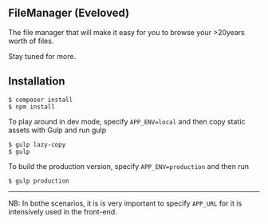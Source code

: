 ## FileManager (Eveloved)

The file manager that will make it easy for you to browse your >20years worth of
files.

Stay tuned for more.


## Installation

```
$ composer install
$ npm install
```

To play around in dev mode, specify `APP_ENV=local` and then copy static assets
with Gulp and run gulp
````
$ gulp lazy-copy
$ gulp
````

To build the production version, specify `APP_ENV=production` and then run
````
$ gulp production
````

---
NB: In bothe scenarios, it is is very important to specify `APP_URL` for it is
intensively used in the front-end.